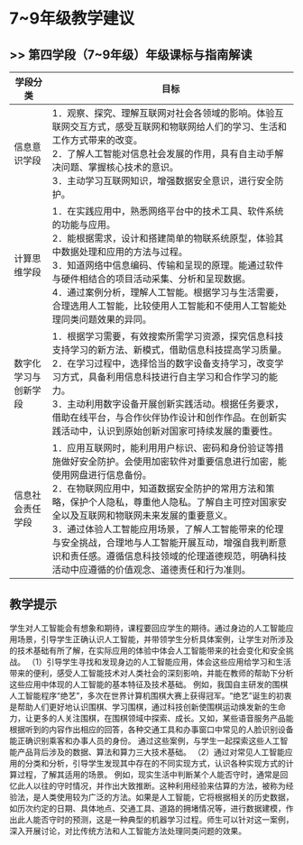 # 7~9年级教学建议

## >> 第四学段（7~9年级）年级课标与指南解读

| 学段分类	| 目标 |
|---|---|
| 信息意识学段 |1．观察、探究、理解互联网对社会各领域的影响。体验互联网交互方式，感受互联网和物联网给人们的学习、生活和工作方式带来的改变。<br/> 2．了解人工智能对信息社会发展的作用，具有自主动手解决问题、掌握核心技术的意识。<br/> 3．主动学习互联网知识，增强数据安全意识，进行安全防护。|
| 计算思维学段  |1．在实践应用中，熟悉网络平台中的技术工具、软件系统的功能与应用。<br/>2．能根据需求，设计和搭建简单的物联系统原型，体验其中数据处理和应用的方法与过程。<br/>3．知道网络中信息编码、传输和呈现的原理。能通过软件与硬件相结合的项目活动采集、分析和呈现数据。<br/>4．通过案例分析，理解人工智能。根据学习与生活需要，合理选用人工智能，比较使用人工智能和不使用人工智能处理同类问题效果的异同。 |
| 数字化学习与创新学段  |1．根据学习需要，有效搜索所需学习资源，探究信息科技支持学习的新方法、新模式，借助信息科技提高学习质量。<br/>2．在学习过程中，选择恰当的数字设备支持学习，改变学习方式，具备利用信息科技进行自主学习和合作学习的能力。<br/>3．主动利用数字设备开展创新实践活动。根据任务要求，借助在线平台，与合作伙伴协作设计和创作作品。在创新实践活动中，认识到原始创新对国家可持续发展的重要性。|
| 信息社会责任学段  | 1．应用互联网时，能利用用户标识、密码和身份验证等措施做好安全防护。会使用加密软件对重要信息进行加密，能使用网盘进行信息备份。<br/>2．在物联网应用中，知道数据安全防护的常用方法和策略，保护个人隐私，尊重他人隐私。了解自主可控对国家安全以及互联网和物联网未来发展的重要意义。<br/>3．通过体验人工智能应用场景，了解人工智能带来的伦理与安全挑战，合理地与人工智能开展互动，增强自我判断意识和责任感。遵循信息科技领域的伦理道德规范，明确科技活动中应遵循的价值观念、道德责任和行为准则。<br/>|
 

## 教学提示
学生对人工智能会有想象和期待，课程要回应学生的期待。通过身边的人工智能应用场景，引导学生正确认识人工智能，并带领学生分析具体案例，让学生对所涉及的技术基础有所了解，在实际应用的体验中体会人工智能带来的社会变化和安全挑战。
（1）引导学生寻找和发现身边的人工智能应用，体会这些应用给学习和生活带来的便利，感受人工智能技术对人类社会的深刻影响，并能在教师的帮助下分析这些应用中体现的人工智能的基本特征及技术基础。
例如，我国自主研发的围棋人工智能程序“绝艺”，多次在世界计算机围棋大赛上获得冠军。“绝艺”诞生的初衷是帮助人们更好地认识围棋、学习围棋，通过科技创新使围棋运动焕发新的生命力，让更多的人关注围棋，在围棋领域中探索、成长。又如，某些语音服务产品能根据听到的内容作出相应的回答，各种交通工具和办事窗口中常见的人脸识别设备能正确识别乘客和办事人员的身份。
通过这些案例，与学生一起探索这些人工智能产品背后涉及的数据、算法和算力三大技术基础。
（2）通过对常见人工智能应用的分类和分析，引导学生发现其中存在的不同实现方式，认识各种实现方式的计算过程，了解其适用的场景。
例如，现实生活中判断某个人能否守时，通常是回忆此人以往的守时情况，并作出大致推断。这种利用经验来估算的方法，被称为经验法，是人类使用较为广泛的方法。如果是人工智能，它将根据相关的历史数据，如历次约定的日期、具体地点、交通工具、道路的拥堵情况等，进行数据建模，作出此人能否守时的预测，这是一种典型的机器学习过程。师生可以针对这一案例，深入开展讨论，对比传统方法和人工智能方法处理同类问题的效果。